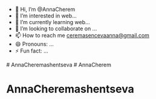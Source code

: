 - 👋 Hi, I’m @AnnaCherem
- 👀 I’m interested in web...
- 🌱 I’m currently learning web...
- 💞️ I’m looking to collaborate on ...
- 📫 How to reach me ceremasencevaanna@gmail.com
- 😄 Pronouns: ...
- ⚡ Fun fact: ...

<!---
AnnaCherem/AnnaCherem is a ✨ special ✨ repository because its `README.md` (this file) appears on your GitHub profile.
You can click the Preview link to take a look at your changes.
--->
#   A n n a C h e r e m a s h e n t s e v a 
 
 # AnnaCherem
# AnnaCheremashentseva
